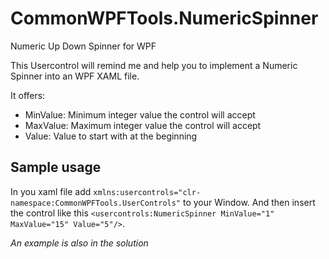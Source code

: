 # CommonWPFTools.NumericSpinner
Numeric Up Down Spinner for WPF

This Usercontrol will remind me and help you to implement a Numeric Spinner into an WPF XAML file.

It offers:
- MinValue: Minimum integer value the control will accept
- MaxValue: Maximum integer value the control will accept
- Value:    Value to start with at the beginning

## Sample usage
In you xaml file add
`xmlns:usercontrols="clr-namespace:CommonWPFTools.UserControls"` to your Window. And then insert the control like this `<usercontrols:NumericSpinner MinValue="1" MaxValue="15" Value="5"/>`.

*An example is also in the solution*
